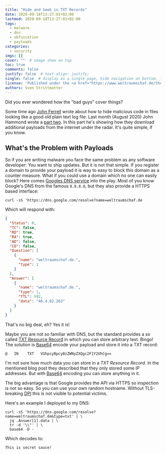 ```yaml
---
title: "Hide and Seek in TXT Records"
date: 2020-09-18T13:27:01+02:00
lastmod: 2020-09-18T13:27:01+02:00
tags:
  - malware
  - dns
  - obfuscation
  - payloads
categories:
  - security
imgs: []
cover: ""  # image show on top
toc: true
comments: false
justify: false  # text-align: justify;
single: false  # display as a single page, hide navigation on bottom, like as about page.
license: 'Published under the <a href="https://www.weltraumschaf.de/the-beer-ware-license.txt">THE BEER-WARE LICENSE</a>.'
authors: Sven Strittmatter
---
```


Did you ever wondered how the "bad guys" cover things?

Some time ago [John Ferrell][hiding-1] wrote about how to hide malicious code in files looking like a good old plain text log file. Last month (August 2020) John Hammond wrote a [part two][hiding-2]. In this part he's showing how they download additional payloads from the internet under the radar. It's quite simple, if you know.

## What's the Problem with Payloads

So if you are writing malware you face the same problem as any software developer: You want to ship updates. But it is not that simple. If you register a domain to provide your payload it is way to easy to block this domain as a counter measure. What if you could use a domain which no one can easily block? Here comes [Googles DNS service][google-dns] into the play. Most of you know Google's DNS from the famous `8.8.8.8`, but they also provide a HTTPS based interface:

```text
curl -sS 'https://dns.google.com/resolve?name=weltraumschaf.de
```

Which will respond with:

```json
{
  "Status": 0,
  "TC": false,
  "RD": true,
  "RA": true,
  "AD": false,
  "CD": false,
  "Question": [
    {
      "name": "weltraumschaf.de.",
      "type": 1
    }
  ],
  "Answer": [
    {
      "name": "weltraumschaf.de.",
      "type": 1,
      "TTL": 592,
      "data": "46.4.82.203"
    }
  ]
}
```

That's no big deal, eh? Yes it is!

Maybe you are not so familiar with DNS, but the standard provides a so called [TXT Resource Record][wiki-dns] in which you can store arbitrary text. Bingo! The solution is [Base64][wiki-base64] encode your payload and store it into a TXT record:

```text
@   IN    TXT   VGhpcyBpcyBzZWNyZXQgc2F1Y2UhCg==
```

I'm not sure how much data you can store in a _TXT Resource Record_. In the mentioned blog post they described that they only stored some IP addresses. But with [Base64][wiki-base64] encoding you can store anything in it.

The big advantage is that Google provides the API via HTTPS so inspection is not so easy. So you can use your own random hostname. Without TLS-breaking [DPI][wiki-dpi] this is not visible to potential victims.

Here's an example I deployed to my DNS:

```text
curl -sS 'https://dns.google.com/resolve?name=weltraumschaf.de&type=txt' | \
  jq .Answer[1].data | \
  tr -d '\\"' | \
  base64 -D -
```

Which decodes to:

```text
This is secret sauce!
```

[hiding-1]:     https://blog.huntresslabs.com/hiding-in-plain-sight-556469e0a4e
[hiding-2]:     https://blog.huntresslabs.com/hiding-in-plain-sight-part-2-dfec817c036f
[google-dns]:   https://dns.google.com/
[wiki-dns]:     https://de.wikipedia.org/wiki/Resource_Record
[wiki-base64]:  https://en.wikipedia.org/wiki/Base64
[wiki-dpi]:     https://en.wikipedia.org/wiki/Deep_packet_inspection